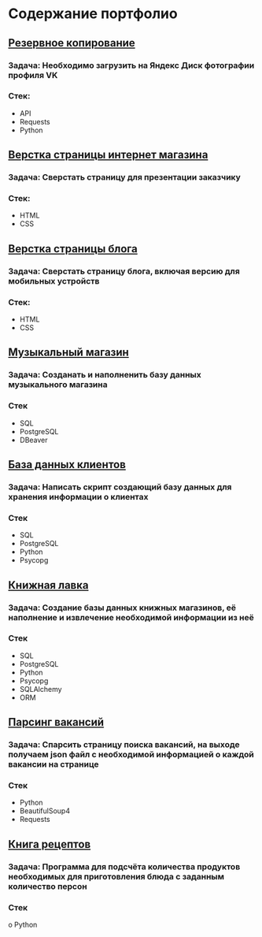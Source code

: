 # Содержание портфолио
## [Резервное копирование](https://github.com/SirPen9uin/my_projects/tree/main/vk_backup)
### Задача: Необходимо загрузить на Яндекс Диск фотографии профиля VK
### Стек:
* API
* Requests
* Python

## [Верстка страницы интернет магазина](https://github.com/SirPen9uin/my_projects/tree/main/QREASAN)
### Задача: Сверстать страницу для презентации заказчику
### Стек:
* HTML
* CSS

## [Верстка страницы блога](https://github.com/SirPen9uin/my_projects/tree/main/LifeBlog)
### Задача: Сверстать страницу блога, включая версию для мобильных устройств
### Стек: 
* HTML
* CSS

## [Музыкальный магазин](https://github.com/SirPen9uin/my_projects/tree/main/music_store)
### Задача: Созданать и наполненить базу данных музыкального магазина
### Стек 
* SQL
*	PostgreSQL
*	DBeaver

## [База данных клиентов](https://github.com/SirPen9uin/my_projects/tree/main/clients_db)
### Задача: Написать скрипт создающий базу данных для хранения информации о клиентах
### Стек 
*	SQL
*	PostgreSQL
*	Python
*	Psycopg

## [Книжная лавка](https://github.com/SirPen9uin/my_projects/tree/main/book_store)
### Задача: Создание базы данных книжных магазинов, её наполнение и извлечение необходимой информации из неё
### Стек 
*	SQL
*	PostgreSQL
*	Python
*	Psycopg
*	SQLAlchemy
*	ORM

## [Парсинг вакансий](https://github.com/SirPen9uin/my_projects/tree/main/hh_parser)
### Задача: Спарсить страницу поиска вакансий, на выходе получаем json файл с необходимой информацией о каждой вакансии на странице
### Стек 
*	Python
*	BeautifulSoup4
*	Requests

## [Книга рецептов](https://github.com/SirPen9uin/my_projects/tree/main/cook_book)
### Задача: Программа для подсчёта количества продуктов необходимых для приготовления блюда с заданным количество персон
### Стек 
o	Python
